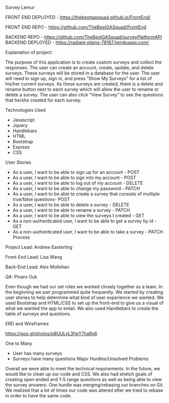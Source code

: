 Survey Lemur

FRONT END DEPLOYED - https://thebestgasquad.github.io/FrontEnd/

FRONT END REPO - https://github.com/TheBestGASquad/FrontEnd

BACKEND REPO - https://github.com/TheBestGASquad/surveyPlatformAPI
BACKEND DEPLOYED - https://radiant-plains-78167.herokuapp.com/

Explanation of project:

The purpose of this application is to create custom surveys and collect the responses.  The user can create an account, create, update, and delete surveys.  These surveys will be stored in a database for the user.  The user will need to sign up, sign in, and press “Show My Surveys” for a list of his/her current surveys.  As these surveys are created, there is a delete and rename button next to each survey which will allow the user to rename or delete a survey.  The user can also click “View Survey” to see the questions that he/she created for each survey.


Technologies Used

* Javascript
* Jquery
* Handlebars
* HTML
* Bootstrap
* Express
* CSS

User Stories

* As a user, I want to be able to sign up for an account - POST
* As a user, I want to be able to sign into my account - POST
* As a user, I want to be able to log out of my account - DELETE
* As a user, I want to be able to change my password - PATCH
* As a user, I want to be able to create a survey that consists of multiple true/false questions- POST
* As a user, I want to be able to delete a survey - DELETE
* As a user, I want to be able to rename a survey - PATCH
* As a user, I want to be able to view the surveys I created - GET
* As a non-authenticated user, I want to be able to get a survey by id - GET
* As a non-authenticated user, I want to be able to take a survey - PATCH
Process

Project Lead: Andrew Easterling

Front-End Lead: Lisa Wang

Back-End Lead: Alex Mollohan

QA: Pinaro Ouk

Even though we had our set roles we worked closely together as a team.  In the beginning we pair programmed quite frequently.  We started by creating user stories to help determine what kind of user experience we wanted.  We used Bootstrap and HTML/CSS to set up the front-end to give us a visual of what we wanted the app to entail.  We also used Handlebars to create the table of surveys and questions.

ERD and Wireframes

https://goo.gl/photos/p8UULyL3fwY7haRx6

One to Many

* User has many surveys
* Surveys have many questions
Major Hurdles/Unsolved Problems

Overall we were able to meet the technical requirements.  In the future, we would like to clean up our code and CSS.  We also had stretch goals of creating open ended and 1-5 range questions as well as being able to view the survey answers.  One hurdle was merging/rebasing our branches on Git.  We realized that a lot of times our code was altered after we tried to rebase in order to have the same code.
